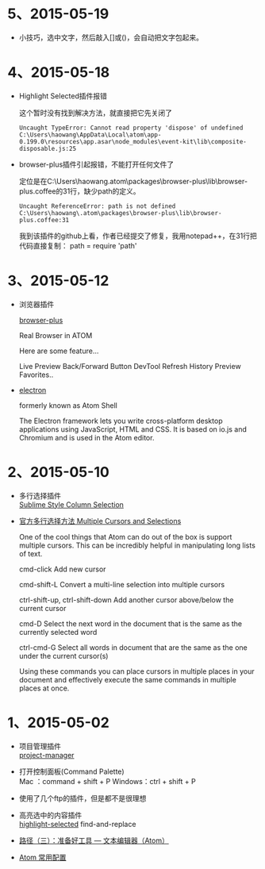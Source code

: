 # 5、2015-05-19
* 小技巧，选中文字，然后敲入[]或()，会自动把文字包起来。

# 4、2015-05-18
* Highlight Selected插件报错

  这个暂时没有找到解决方法，就直接把它先关闭了

      Uncaught TypeError: Cannot read property 'dispose' of undefined
      C:\Users\haowang\AppData\Local\atom\app-0.199.0\resources\app.asar\node_modules\event-kit\lib\composite-disposable.js:25

* browser-plus插件引起报错，不能打开任何文件了

  定位是在C:\Users\haowang\.atom\packages\browser-plus\lib\browser-plus.coffee的31行，缺少path的定义。

      Uncaught ReferenceError: path is not defined
      C:\Users\haowang\.atom\packages\browser-plus\lib\browser-plus.coffee:31

  我到该插件的github上看，作者已经提交了修复，我用notepad++，在31行把代码直接复制：
      path = require 'path'

# 3、2015-05-12
* 浏览器插件

  [browser-plus](https://atom.io/packages/browser-plus)

  Real Browser in ATOM

  Here are some feature...

  Live Preview
  Back/Forward Button
  DevTool
  Refresh
  History
  Preview
  Favorites..

* [electron](https://github.com/atom/electron)

  formerly known as Atom Shell

  The Electron framework lets you write cross-platform desktop applications using JavaScript, HTML and CSS. It is based on io.js and Chromium and is used in the Atom editor.

# 2、2015-05-10
* 多行选择插件  
[Sublime Style Column Selection](https://atom.io/packages/Sublime-Style-Column-Selection)

* [官方多行选择方法 Multiple Cursors and Selections](https://atom.io/docs/latest/using-atom-editing-and-deleting-text)

  One of the cool things that Atom can do out of the box is support multiple cursors. This can be incredibly helpful in manipulating long lists of text.

  cmd-click
  Add new cursor

  cmd-shift-L
  Convert a multi-line selection into multiple cursors

  ctrl-shift-up, ctrl-shift-down
  Add another cursor above/below the current cursor

  cmd-D
  Select the next word in the document that is the same as the currently selected word

  ctrl-cmd-G
  Select all words in document that are the same as the one under the current cursor(s)

  Using these commands you can place cursors in multiple places in your document and effectively execute the same commands in multiple places at once.

# 1、2015-05-02
* 项目管理插件  
[project-manager](https://atom.io/packages/project-manager)

* 打开控制面板(Command Palette)  
Mac    ：command + shift + P
Windows：ctrl + shift + P

* 使用了几个ftp的插件，但是都不是很理想
* 高亮选中的内容插件  
  [highlight-selected](https://github.com/richrace/highlight-selected)
find-and-replace

* [路径（三）：准备好工具 — 文本编辑器（Atom）](http://ninghao.net/blog/2073)
* [Atom 常用配置](http://www.rxna.cn/post/wiki/atom-chang-yong-pei-zhi)
